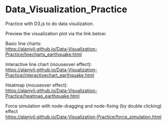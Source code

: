 # Data_Visualization_Practice  
Practice with D3.js to do data visulization.  
    
Preview the visualization plot via the link below:  
  
Basic line charts:  
https://alanjyli.github.io/Data-Visualization-Practice/linecharts_earthquake.html  
  
Interactive line chart (mouseover effect):  
https://alanjyli.github.io/Data-Visualization-Practice/interactivechart_earthquake.html  
  
Heatmap (mouseover effect):  
https://alanjyli.github.io/Data-Visualization-Practice/heatmap_earthquake.html  
  
Force simulation with node-dragging and node-fixing (by double clicking) effect  
https://alanjyli.github.io/Data-Visualization-Practice/force_simulation.html

